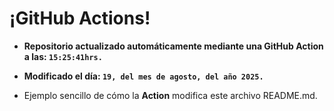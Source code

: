 # ¡GitHub Actions!
* **Repositorio actualizado automáticamente mediante una GitHub Action a las: `15:25:41hrs.`**
* **Modificado el día: `19, del mes de agosto, del año 2025.`**

* Ejemplo sencillo de cómo la **Action** modifica este archivo README.md.

